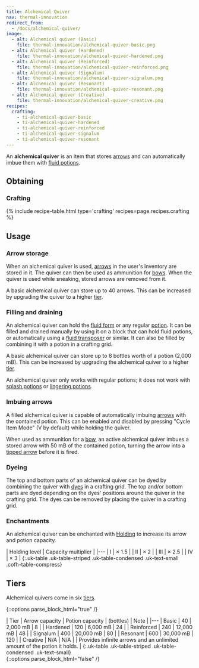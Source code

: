 ```yaml
---
title: Alchemical Quiver
nav: thermal-innovation
redirect_from:
  - /docs/alchemical-quiver/
image:
  - alt: Alchemical quiver (Basic)
    file: thermal-innovation/alchemical-quiver-basic.png
  - alt: Alchemical quiver (Hardened)
    file: thermal-innovation/alchemical-quiver-hardened.png
  - alt: Alchemical quiver (Reinforced)
    file: thermal-innovation/alchemical-quiver-reinforced.png
  - alt: Alchemical quiver (Signalum)
    file: thermal-innovation/alchemical-quiver-signalum.png
  - alt: Alchemical quiver (Resonant)
    file: thermal-innovation/alchemical-quiver-resonant.png
  - alt: Alchemical quiver (Creative)
    file: thermal-innovation/alchemical-quiver-creative.png
recipes:
  crafting:
    - ti-alchemical-quiver-basic
    - ti-alchemical-quiver-hardened
    - ti-alchemical-quiver-reinforced
    - ti-alchemical-quiver-signalum
    - ti-alchemical-quiver-resonant
---
```


An **alchemical quiver** is an item that stores
[arrows](https://minecraft.gamepedia.com/Arrows) and can automatically imbue
them with [fluid potions](/docs/thermal-foundation/potion-fluid/).


Obtaining
---------

### Crafting
{% include recipe-table.html type='crafting' recipes=page.recipes.crafting %}


Usage
-----

### Arrow storage
When an alchemical quiver is used,
[arrows](https://minecraft.gamepedia.com/Arrow) in the user's inventory are
stored in it. The quiver can then be used as ammunition for
[bows](https://minecraft.gamepedia.com/Bow). When the quiver is used while
sneaking, stored arrows are removed from it.

A basic alchemical quiver can store up to 40 arrows. This can be increased by
upgrading the quiver to a higher [tier](#tiers).

### Filling and draining
An alchemical quiver can hold the [fluid form](/docs/thermal-foundation/potion-fluid/) or any
regular [potion](https://minecraft.gamepedia.com/Potion). It can be filled and
drained manually by using it on a block that can hold fluid potions, or
automatically using a [fluid transposer](/docs/thermal-expansion/fluid-transposer/) or similar. It
can also be filled by combining it with a potion in a crafting grid.

A basic alchemical quiver can store up to 8 bottles worth of a potion (2,000
mB). This can be increased by upgrading the alchemical quiver to a higher
[tier](#tiers).

An alchemical quiver only works with regular potions; it does not work with
[splash potions](https://minecraft.gamepedia.com/Splash_Potion) or [lingering
potions](https://minecraft.gamepedia.com/Lingering_Potion).

### Imbuing arrows
A filled alchemical quiver is capable of automatically imbuing
[arrows](https://minecraft.gamepedia.com/Arrow) with the contained potion. This
can be enabled and disabled by pressing "Cycle Item Mode" (V by default) while
holding the quiver.

When used as ammunition for a [bow](https://minecraft.gamepedia.com/Bow), an
active alchemical quiver imbues a stored arrow with 50 mB of the contained
potion, turning the arrow into a [tipped
arrow](https://minecraft.gamepedia.com/Tipped_Arrow) before it is fired.

### Dyeing
The top and bottom parts of an alchemical quiver can be dyed by combining the
quiver with [dyes](https://minecraft.gamepedia.com/Dye) in a crafting grid. The
top and/or bottom parts are dyed depending on the dyes' positions around the
quiver in the crafting grid. The dyes can be removed by placing the quiver in a
crafting grid.

### Enchantments
An alchemical quiver can be enchanted with [Holding](/docs/cofh-core-4/holding/) to increase
its arrow and potion capacity.

| Holding level | Capacity multiplier |
|---
| I | × 1.5 |
| II | × 2 |
| III | × 2.5 |
| IV | × 3 |
{:.uk-table .uk-table-striped .uk-table-condensed .uk-text-small .cofh-table-compress}


Tiers
-----

Alchemical quivers come in six [tiers](/docs/thermal-foundation/tiers/).

{::options parse_block_html="true" /}
<div class="uk-overflow-container">
| Tier | Arrow capacity | Potion capacity | (bottles) | Note |
|---
| Basic | 40 | 2,000 mB | 8 |
| Hardened | 120 | 6,000 mB | 24 |
| Reinforced | 240 | 12,000 mB | 48 |
| Signalum | 400 | 20,000 mB | 80 |
| Resonant | 600 | 30,000 mB | 120 |
| Creative | N/A | N/A | | Provides infinite arrows and an unlimited amount of the potion it holds. |
{:.uk-table .uk-table-striped .uk-table-condensed .uk-text-small}
</div>
{::options parse_block_html="false" /}
